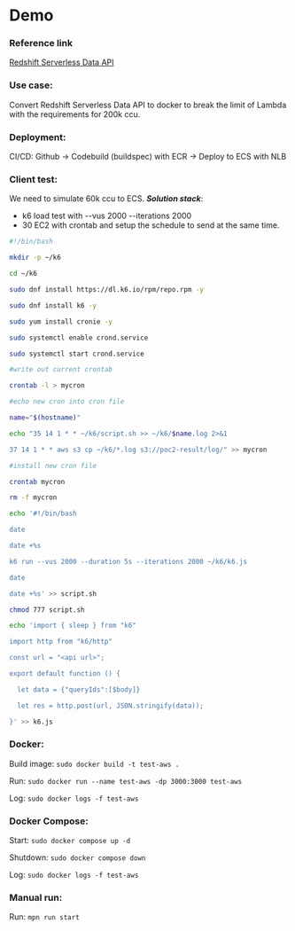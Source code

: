 # Demo

### Reference link
[Redshift Serverless Data API](https://github.com/aws-samples/getting-started-with-amazon-redshift-data-api/tree/main/quick-start/javascript)

### Use case:
Convert Redshift Serverless Data API to docker to break the limit of Lambda with the requirements for 200k ccu.

### Deployment:
CI/CD: Github -> Codebuild (buildspec) with ECR -> Deploy to ECS with NLB


### Client test:
We need to simulate 60k ccu to ECS.
***Solution stack***:
- k6 load test with --vus 2000 --iterations 2000
- 30 EC2 with crontab and setup the schedule to send at the same time. 
```bash
#!/bin/bash

mkdir -p ~/k6

cd ~/k6

sudo dnf install https://dl.k6.io/rpm/repo.rpm -y

sudo dnf install k6 -y

sudo yum install cronie -y

sudo systemctl enable crond.service

sudo systemctl start crond.service

#write out current crontab

crontab -l > mycron

#echo new cron into cron file

name="$(hostname)"

echo "35 14 1 * * ~/k6/script.sh >> ~/k6/$name.log 2>&1

37 14 1 * * aws s3 cp ~/k6/*.log s3://poc2-result/log/" >> mycron

#install new cron file

crontab mycron

rm -f mycron

echo '#!/bin/bash

date

date +%s

k6 run --vus 2000 --duration 5s --iterations 2000 ~/k6/k6.js

date

date +%s' >> script.sh

chmod 777 script.sh

echo 'import { sleep } from "k6"

import http from "k6/http"

const url = "<api url>";

export default function () {

  let data = {"queryIds":[$body]}

  let res = http.post(url, JSON.stringify(data));

}' >> k6.js
```

### Docker:

Build image: `sudo docker build -t test-aws .`

Run: `sudo docker run --name test-aws -dp 3000:3000 test-aws`

Log: `sudo docker logs -f test-aws`

### Docker Compose:

Start: `sudo docker compose up -d`

Shutdown: `sudo docker compose down`

Log: `sudo docker logs -f test-aws`

### Manual run:

Run: `mpn run start`